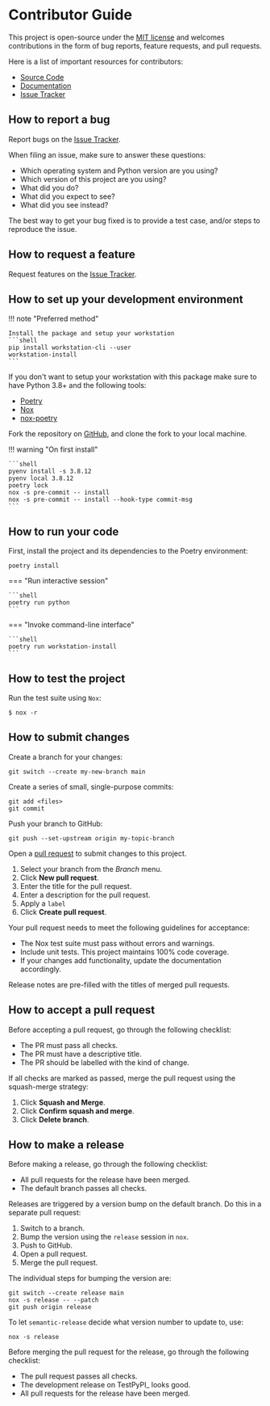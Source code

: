 # Contributor Guide

This project is open-source under the [MIT license](https://opensource.org/licenses/MIT) and welcomes contributions
in the form of bug reports, feature requests, and pull requests.

Here is a list of important resources for contributors:

- [Source Code](https://github.com/militu/workstation-cli)
- [Documentation](https://militu.github.io/workstation-cli)
- [Issue Tracker](https://github.com/militu/workstation-cli/issues)

## How to report a bug

Report bugs on the [Issue Tracker](https://github.com/militu/workstation-cli/issues).

When filing an issue, make sure to answer these questions:

- Which operating system and Python version are you using?
- Which version of this project are you using?
- What did you do?
- What did you expect to see?
- What did you see instead?

The best way to get your bug fixed is to provide a test case, and/or
steps to reproduce the issue.

## How to request a feature

Request features on the [Issue Tracker](https://github.com/militu/workstation-cli/issues).

## How to set up your development environment

!!! note "Preferred method"

    Install the package and setup your workstation
    ```shell
    pip install workstation-cli --user
    workstation-install
    ```

If you don't want to setup your workstation with this package make sure to have Python 3.8+ and the following tools:

- [Poetry](https://python-poetry.org/)
- [Nox](https://nox.thea.codes/)
- [nox-poetry](https://nox-poetry.readthedocs.io/)

Fork the repository on [GitHub](https://github.com/militu/workstation-cli),
and clone the fork to your local machine.

!!! warning "On first install"

    ```shell
    pyenv install -s 3.8.12
    pyenv local 3.8.12
    poetry lock
    nox -s pre-commit -- install
    nox -s pre-commit -- install --hook-type commit-msg
    ```

## How to run your code

First, install the project and its dependencies to the Poetry
environment:

```shell
poetry install
```

=== "Run interactive session"

    ```shell
    poetry run python
    ```

=== "Invoke command-line interface"

    ```shell
    poetry run workstation-install
    ```

## How to test the project

Run the test suite using `Nox`:

```console
$ nox -r
```

## How to submit changes

Create a branch for your changes:

```shell
git switch --create my-new-branch main
```

Create a series of small, single-purpose commits:

```shell
git add <files>
git commit
```

Push your branch to GitHub:

```shell
git push --set-upstream origin my-topic-branch
```

Open a [pull request](https://github.com/militu/workstation-cli/pulls)
to submit changes to this project.

1.  Select your branch from the _Branch_ menu.
2.  Click **New pull request**.
3.  Enter the title for the pull request.
4.  Enter a description for the pull request.
5.  Apply a `label`
6.  Click **Create pull request**.

Your pull request needs to meet the following guidelines for acceptance:

- The Nox test suite must pass without errors and warnings.
- Include unit tests. This project maintains 100% code coverage.
- If your changes add functionality, update the documentation
  accordingly.

Release notes are pre-filled with the titles of merged pull requests.

## How to accept a pull request

Before accepting a pull request, go through the following checklist:

- The PR must pass all checks.
- The PR must have a descriptive title.
- The PR should be labelled with the kind of change.

If all checks are marked as passed, merge the pull request using the
squash-merge strategy:

1.  Click **Squash and Merge**.
2.  Click **Confirm squash and merge**.
3.  Click **Delete branch**.

## How to make a release

Before making a release, go through the following checklist:

- All pull requests for the release have been merged.
- The default branch passes all checks.

Releases are triggered by a version bump on the default branch.
Do this in a separate pull request:

1. Switch to a branch.
2. Bump the version using the `release` session in `nox`.
3. Push to GitHub.
4. Open a pull request.
5. Merge the pull request.

The individual steps for bumping the version are:

```shell
git switch --create release main
nox -s release -- --patch
git push origin release
```

To let `semantic-release` decide what version number to update to, use:

```shell
nox -s release
```

Before merging the pull request for the release,
go through the following checklist:

- The pull request passes all checks.
- The development release on TestPyPI\_ looks good.
- All pull requests for the release have been merged.
